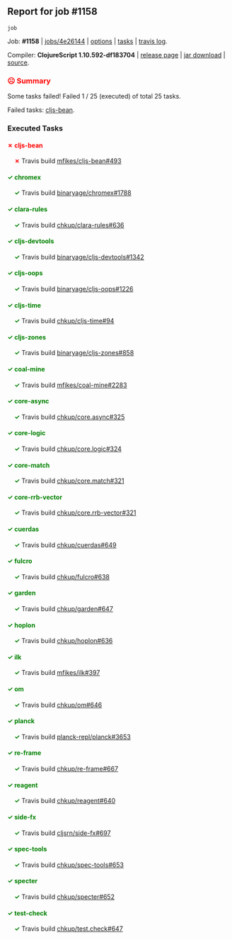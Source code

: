 ## Report for job #1158
```
job
```


Job: **#1158** | [jobs/4e26144](https://github.com/cljs-oss/canary/commit/4e26144a3abbb4a9e36449797ae86ec4ffd509cc) | [options](options.edn) | [tasks](tasks.edn) | [travis log](https://travis-ci.org/cljs-oss/canary/builds/608042620).

Compiler: **ClojureScript 1.10.592-df183704** | [release page](https://github.com/cljs-oss/canary/releases/tag/r1.10.592-df183704) | [jar download](https://github.com/cljs-oss/canary/releases/download/r1.10.592-df183704/clojurescript-1.10.592-df183704.jar) | [source](https://github.com/clojure/clojurescript/commit/df1837048d01b157a04bb3dc7fedc58ee349a24a).

### <b style='color:red'>☹ Summary</b>

Some tasks failed! Failed 1 / 25 (executed) of total 25 tasks.

Failed tasks: [cljs-bean](#-cljs-bean).

### Executed Tasks

#### <b style='color:red'>&#x2717; cljs-bean</b>
&nbsp;&nbsp;&nbsp;&nbsp;<b style='color:red'>&#x2717;</b> Travis build [mfikes/cljs-bean#493](https://travis-ci.org/mfikes/cljs-bean/builds/608043730)<br>

#### <b style='color:green'>&#x2713; chromex</b>
&nbsp;&nbsp;&nbsp;&nbsp;<b style='color:green'>&#x2713;</b> Travis build [binaryage/chromex#1788](https://travis-ci.org/binaryage/chromex/builds/608043723)<br>

#### <b style='color:green'>&#x2713; clara-rules</b>
&nbsp;&nbsp;&nbsp;&nbsp;<b style='color:green'>&#x2713;</b> Travis build [chkup/clara-rules#636](https://travis-ci.org/chkup/clara-rules/builds/608043721)<br>

#### <b style='color:green'>&#x2713; cljs-devtools</b>
&nbsp;&nbsp;&nbsp;&nbsp;<b style='color:green'>&#x2713;</b> Travis build [binaryage/cljs-devtools#1342](https://travis-ci.org/binaryage/cljs-devtools/builds/608043736)<br>

#### <b style='color:green'>&#x2713; cljs-oops</b>
&nbsp;&nbsp;&nbsp;&nbsp;<b style='color:green'>&#x2713;</b> Travis build [binaryage/cljs-oops#1226](https://travis-ci.org/binaryage/cljs-oops/builds/608043759)<br>

#### <b style='color:green'>&#x2713; cljs-time</b>
&nbsp;&nbsp;&nbsp;&nbsp;<b style='color:green'>&#x2713;</b> Travis build [chkup/cljs-time#94](https://travis-ci.org/chkup/cljs-time/builds/608043771)<br>

#### <b style='color:green'>&#x2713; cljs-zones</b>
&nbsp;&nbsp;&nbsp;&nbsp;<b style='color:green'>&#x2713;</b> Travis build [binaryage/cljs-zones#858](https://travis-ci.org/binaryage/cljs-zones/builds/608043777)<br>

#### <b style='color:green'>&#x2713; coal-mine</b>
&nbsp;&nbsp;&nbsp;&nbsp;<b style='color:green'>&#x2713;</b> Travis build [mfikes/coal-mine#2283](https://travis-ci.org/mfikes/coal-mine/builds/608043781)<br>

#### <b style='color:green'>&#x2713; core-async</b>
&nbsp;&nbsp;&nbsp;&nbsp;<b style='color:green'>&#x2713;</b> Travis build [chkup/core.async#325](https://travis-ci.org/chkup/core.async/builds/608043789)<br>

#### <b style='color:green'>&#x2713; core-logic</b>
&nbsp;&nbsp;&nbsp;&nbsp;<b style='color:green'>&#x2713;</b> Travis build [chkup/core.logic#324](https://travis-ci.org/chkup/core.logic/builds/608043793)<br>

#### <b style='color:green'>&#x2713; core-match</b>
&nbsp;&nbsp;&nbsp;&nbsp;<b style='color:green'>&#x2713;</b> Travis build [chkup/core.match#321](https://travis-ci.org/chkup/core.match/builds/608043797)<br>

#### <b style='color:green'>&#x2713; core-rrb-vector</b>
&nbsp;&nbsp;&nbsp;&nbsp;<b style='color:green'>&#x2713;</b> Travis build [chkup/core.rrb-vector#321](https://travis-ci.org/chkup/core.rrb-vector/builds/608043795)<br>

#### <b style='color:green'>&#x2713; cuerdas</b>
&nbsp;&nbsp;&nbsp;&nbsp;<b style='color:green'>&#x2713;</b> Travis build [chkup/cuerdas#649](https://travis-ci.org/chkup/cuerdas/builds/608043810)<br>

#### <b style='color:green'>&#x2713; fulcro</b>
&nbsp;&nbsp;&nbsp;&nbsp;<b style='color:green'>&#x2713;</b> Travis build [chkup/fulcro#638](https://travis-ci.org/chkup/fulcro/builds/608043814)<br>

#### <b style='color:green'>&#x2713; garden</b>
&nbsp;&nbsp;&nbsp;&nbsp;<b style='color:green'>&#x2713;</b> Travis build [chkup/garden#647](https://travis-ci.org/chkup/garden/builds/608043928)<br>

#### <b style='color:green'>&#x2713; hoplon</b>
&nbsp;&nbsp;&nbsp;&nbsp;<b style='color:green'>&#x2713;</b> Travis build [chkup/hoplon#636](https://travis-ci.org/chkup/hoplon/builds/608043932)<br>

#### <b style='color:green'>&#x2713; ilk</b>
&nbsp;&nbsp;&nbsp;&nbsp;<b style='color:green'>&#x2713;</b> Travis build [mfikes/ilk#397](https://travis-ci.org/mfikes/ilk/builds/608043852)<br>

#### <b style='color:green'>&#x2713; om</b>
&nbsp;&nbsp;&nbsp;&nbsp;<b style='color:green'>&#x2713;</b> Travis build [chkup/om#646](https://travis-ci.org/chkup/om/builds/608043827)<br>

#### <b style='color:green'>&#x2713; planck</b>
&nbsp;&nbsp;&nbsp;&nbsp;<b style='color:green'>&#x2713;</b> Travis build [planck-repl/planck#3653](https://travis-ci.org/planck-repl/planck/builds/608043916)<br>

#### <b style='color:green'>&#x2713; re-frame</b>
&nbsp;&nbsp;&nbsp;&nbsp;<b style='color:green'>&#x2713;</b> Travis build [chkup/re-frame#667](https://travis-ci.org/chkup/re-frame/builds/608043856)<br>

#### <b style='color:green'>&#x2713; reagent</b>
&nbsp;&nbsp;&nbsp;&nbsp;<b style='color:green'>&#x2713;</b> Travis build [chkup/reagent#640](https://travis-ci.org/chkup/reagent/builds/608043882)<br>

#### <b style='color:green'>&#x2713; side-fx</b>
&nbsp;&nbsp;&nbsp;&nbsp;<b style='color:green'>&#x2713;</b> Travis build [cljsrn/side-fx#697](https://travis-ci.org/cljsrn/side-fx/builds/608043829)<br>

#### <b style='color:green'>&#x2713; spec-tools</b>
&nbsp;&nbsp;&nbsp;&nbsp;<b style='color:green'>&#x2713;</b> Travis build [chkup/spec-tools#653](https://travis-ci.org/chkup/spec-tools/builds/608043869)<br>

#### <b style='color:green'>&#x2713; specter</b>
&nbsp;&nbsp;&nbsp;&nbsp;<b style='color:green'>&#x2713;</b> Travis build [chkup/specter#652](https://travis-ci.org/chkup/specter/builds/608043896)<br>

#### <b style='color:green'>&#x2713; test-check</b>
&nbsp;&nbsp;&nbsp;&nbsp;<b style='color:green'>&#x2713;</b> Travis build [chkup/test.check#647](https://travis-ci.org/chkup/test.check/builds/608043876)<br>